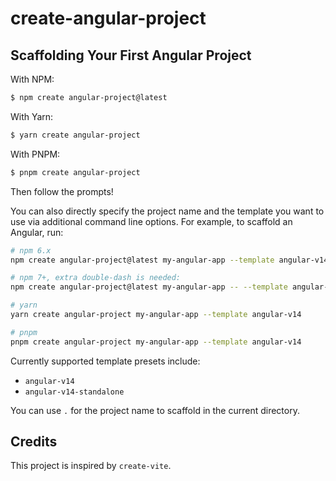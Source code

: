 # create-angular-project

## Scaffolding Your First Angular Project

With NPM:

```bash
$ npm create angular-project@latest
```

With Yarn:

```bash
$ yarn create angular-project
```

With PNPM:

```bash
$ pnpm create angular-project
```

Then follow the prompts!

You can also directly specify the project name and the template you want to use via additional command line options. For example, to scaffold an Angular, run:

```bash
# npm 6.x
npm create angular-project@latest my-angular-app --template angular-v14

# npm 7+, extra double-dash is needed:
npm create angular-project@latest my-angular-app -- --template angular-v14

# yarn
yarn create angular-project my-angular-app --template angular-v14

# pnpm
pnpm create angular-project my-angular-app --template angular-v14
```

Currently supported template presets include:

- `angular-v14`
- `angular-v14-standalone`

You can use `.` for the project name to scaffold in the current directory.

## Credits

This project is inspired by `create-vite`.